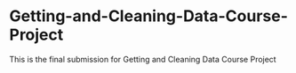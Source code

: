 # Getting-and-Cleaning-Data-Course-Project
This is the final submission for Getting and Cleaning Data Course Project
